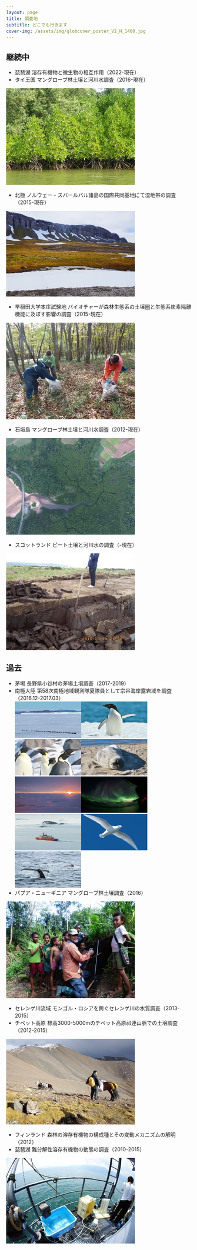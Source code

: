 ```yaml
---
layout: page
title: 調査地
subtitle: どこでも行きます
cover-img: /assets/img/globcover_poster_V2_H_1400.jpg
---
```

## 継続中
* 琵琶湖 溶存有機物と微生物の相互作用（2022-現在）
* タイ王国 マングローブ林土壌と河川水調査（2016-現在）
<img src="/assets/img/L1070440.jpg" alt="image">

* 北極 ノルウェー・スバールバル諸島の国際共同基地にて湿地帯の調査（2015-現在）  
<img src="/assets/img/北極-0936.jpg" alt="image">

* 早稲田大学本庄試験地 バイオチャーが森林生態系の土壌圏と生態系炭素隔離機能に及ぼす影響の調査（2015-現在）
<img src="/assets/img/L1070015.jpg" alt="image">

* 石垣島 マングローブ林土壌と河川水調査（2012-現在）
<img src="/assets/img/DJI_0025.jpg" alt="image">

* スコットランド ピート土壌と河川水の調査（-現在）
<img src="/assets/img/IMGP0857.jpg" alt="image">

## 過去
* 茅場 長野県小谷村の茅場土壌調査（2017-2019）
* 南極大陸 第58次南極地域観測隊夏隊員として宗谷海岸露岩域を調査  
（2016.12-2017.03）  
<img src="/assets/img/pengin.jpg" alt="image" width="180" height="99"><img src="/assets/img/aderi.jpg" alt="image" width="180" height="99"><img src="/assets/img/enpera.jpg" alt="image" width="180" height="99"><img src="/assets/img/azarashi.jpg" alt="image" width="180" height="99"><img src="/assets/img/hinoiri.jpg" alt="image" width="180" height="99"><img src="/assets/img/orora.jpg" alt="image" width="180" height="99"><img src="/assets/img/fune.jpg" alt="image" width="180" height="99"><img src="/assets/img/yukidori.jpg" alt="image" width="180" height="99"><img src="/assets/img/kujira.jpg" alt="image" width="180" height="99">
* パプア・ニューギニア マングローブ林土壌調査（2016）
<img src="/assets/img/L1080535.jpg" alt="image">

* セレンゲ川流域 モンゴル・ロシアを跨ぐセレンゲ川の水質調査（2013-2015）
* チベット高原 標高3000-5000mのチベット高原祁連山脈での土壌調査（2012-2015）
<img src="/assets/img/DSC02774.jpg" alt="image">

* フィンランド 森林の溶存有機物の構成種とその変動メカニズムの解明（2012）
* 琵琶湖 難分解性溶存有機物の動態の調査（2010-2015）
<img src="/assets/img/DSC04416.jpg" alt="image">

